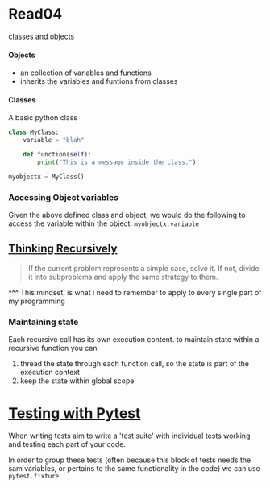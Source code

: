 # Read04
[classes and objects](https://www.learnpython.org/en/Classes_and_Objects)

#### Objects
- an collection of variables and functions
- inherits the variables and funtions from classes

#### Classes
A basic python class
```python
class MyClass:
    variable = "blah"

    def function(self):
        print("This is a message inside the class.")

myobjectx = MyClass()
```


### Accessing Object variables
Given the above defined class and object, we would do the following to access the variable within the object.
`myobjectx.variable`


## [Thinking Recursively](https://realpython.com/python-thinking-recursively/)

> If the current problem represents a simple case, solve it. If not, divide it into subproblems and apply the same strategy to them.

^^^ This mindset, is what i need to remember to apply to every single part of my programming

### Maintaining state
Each recursive call has its own execution content. 
to maintain state within a recursive function you can
1) thread the state through each function call, so the state is part of the execution context
2) keep the state within global scope

# [Testing with Pytest](https://www.linuxjournal.com/content/python-testing-pytest-fixtures-and-coverage)

When writing tests aim to write a 'test suite' with individual tests working and testing each part of your code. 

In order to group these tests (often because this block of tests needs the sam variables, or pertains to the same functionality in the code) we can use `pytest.fixture`